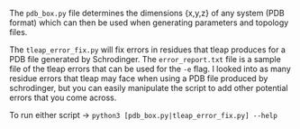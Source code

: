 The ```pdb_box.py``` file determines the dimensions {x,y,z} of any system (PDB format) which can then be used when generating parameters and topology files.

The ```tleap_error_fix.py``` will fix errors in residues that tleap produces for a PDB file generated by Schrodinger. The ```error_report.txt``` file is a sample file of the tleap errors that can be used for the ```-e``` flag. I looked into as many residue errors that tleap may face when using a PDB file produced by schrodinger, but you can easily manipulate the script to add other potential errors that you come across.

To run either script -> ```python3 [pdb_box.py|tleap_error_fix.py] --help```
